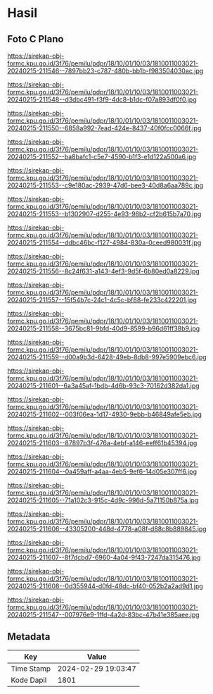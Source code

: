 # Hasil

## Foto C Plano

https://sirekap-obj-formc.kpu.go.id/3f76/pemilu/pdpr/18/10/01/10/03/1810011003021-20240215-211546--7897bb23-c787-480b-bb1b-f983504030ac.jpg

https://sirekap-obj-formc.kpu.go.id/3f76/pemilu/pdpr/18/10/01/10/03/1810011003021-20240215-211548--d3dbc491-f3f9-4dc8-b1dc-f07a893df0f0.jpg

https://sirekap-obj-formc.kpu.go.id/3f76/pemilu/pdpr/18/10/01/10/03/1810011003021-20240215-211550--6858a992-7ead-424e-8437-40f0fcc0066f.jpg

https://sirekap-obj-formc.kpu.go.id/3f76/pemilu/pdpr/18/10/01/10/03/1810011003021-20240215-211552--ba8bafc1-c5e7-4590-b1f3-e1d122a500a6.jpg

https://sirekap-obj-formc.kpu.go.id/3f76/pemilu/pdpr/18/10/01/10/03/1810011003021-20240215-211553--c9e180ac-2939-47d6-bee3-40d8a6aa789c.jpg

https://sirekap-obj-formc.kpu.go.id/3f76/pemilu/pdpr/18/10/01/10/03/1810011003021-20240215-211553--b1302907-d255-4e93-98b2-cf2b615b7a70.jpg

https://sirekap-obj-formc.kpu.go.id/3f76/pemilu/pdpr/18/10/01/10/03/1810011003021-20240215-211554--ddbc46bc-f127-4984-830a-0ceed980031f.jpg

https://sirekap-obj-formc.kpu.go.id/3f76/pemilu/pdpr/18/10/01/10/03/1810011003021-20240215-211556--8c24f631-a143-4ef3-9d5f-6b80ed0a8229.jpg

https://sirekap-obj-formc.kpu.go.id/3f76/pemilu/pdpr/18/10/01/10/03/1810011003021-20240215-211557--15f54b7c-24c1-4c5c-bf88-fe233c422201.jpg

https://sirekap-obj-formc.kpu.go.id/3f76/pemilu/pdpr/18/10/01/10/03/1810011003021-20240215-211558--3675bc81-9bfd-40d9-8599-b96d61ff38b9.jpg

https://sirekap-obj-formc.kpu.go.id/3f76/pemilu/pdpr/18/10/01/10/03/1810011003021-20240215-211559--d00a9b3d-6428-49eb-8db8-997e5909ebc6.jpg

https://sirekap-obj-formc.kpu.go.id/3f76/pemilu/pdpr/18/10/01/10/03/1810011003021-20240215-211601--6a3a45af-1bdb-4d6b-93c3-70162d382da1.jpg

https://sirekap-obj-formc.kpu.go.id/3f76/pemilu/pdpr/18/10/01/10/03/1810011003021-20240215-211602--003f06ea-1d17-4930-9ebb-b46849afe5eb.jpg

https://sirekap-obj-formc.kpu.go.id/3f76/pemilu/pdpr/18/10/01/10/03/1810011003021-20240215-211603--87897b3f-476a-4ebf-a146-eeff61b45394.jpg

https://sirekap-obj-formc.kpu.go.id/3f76/pemilu/pdpr/18/10/01/10/03/1810011003021-20240215-211604--0a459aff-a4aa-4eb5-9ef6-14d05e307ff6.jpg

https://sirekap-obj-formc.kpu.go.id/3f76/pemilu/pdpr/18/10/01/10/03/1810011003021-20240215-211605--71a102c3-915c-4d9c-996d-5a71150b875a.jpg

https://sirekap-obj-formc.kpu.go.id/3f76/pemilu/pdpr/18/10/01/10/03/1810011003021-20240215-211606--43305200-448d-4778-a08f-d88c8b889845.jpg

https://sirekap-obj-formc.kpu.go.id/3f76/pemilu/pdpr/18/10/01/10/03/1810011003021-20240215-211607--8f7dcbd7-6960-4a04-9f43-7247da315476.jpg

https://sirekap-obj-formc.kpu.go.id/3f76/pemilu/pdpr/18/10/01/10/03/1810011003021-20240215-211608--0d355944-d0fd-48dc-bf40-052b2a2ad9d1.jpg

https://sirekap-obj-formc.kpu.go.id/3f76/pemilu/pdpr/18/10/01/10/03/1810011003021-20240215-211547--007976e9-1ffd-4a2d-83bc-47b41e385aee.jpg


## Metadata

| Key        | Value               |
| ---------- | ------------------- |
| Time Stamp | 2024-02-29 19:03:47 |
| Kode Dapil | 1801                |



